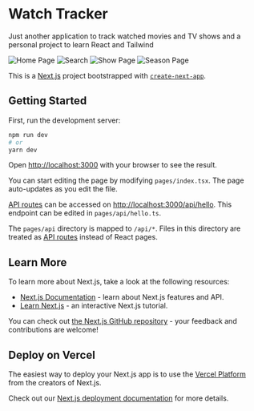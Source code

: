 # Watch Tracker

Just another application to track watched movies and TV shows and a personal project to learn React and Tailwind

![Home Page](https://user-images.githubusercontent.com/5141427/140625932-9b19a40a-484f-4f3e-ad62-c59ff3fa46fe.png)
![Search](https://user-images.githubusercontent.com/5141427/140625933-78e28ed1-dafc-44ab-ba44-aa0043ed9661.png)
![Show Page](https://user-images.githubusercontent.com/5141427/140625934-e890d80b-cb53-4914-baca-4aac116049a4.png)
![Season Page](https://user-images.githubusercontent.com/5141427/140626395-b3b1df5e-160d-45ba-8f03-e600d72b5474.png)

This is a [Next.js](https://nextjs.org/) project bootstrapped with [`create-next-app`](https://github.com/vercel/next.js/tree/canary/packages/create-next-app).

## Getting Started

First, run the development server:

```bash
npm run dev
# or
yarn dev
```

Open [http://localhost:3000](http://localhost:3000) with your browser to see the result.

You can start editing the page by modifying `pages/index.tsx`. The page auto-updates as you edit the file.

[API routes](https://nextjs.org/docs/api-routes/introduction) can be accessed on [http://localhost:3000/api/hello](http://localhost:3000/api/hello). This endpoint can be edited in `pages/api/hello.ts`.

The `pages/api` directory is mapped to `/api/*`. Files in this directory are treated as [API routes](https://nextjs.org/docs/api-routes/introduction) instead of React pages.

## Learn More

To learn more about Next.js, take a look at the following resources:

- [Next.js Documentation](https://nextjs.org/docs) - learn about Next.js features and API.
- [Learn Next.js](https://nextjs.org/learn) - an interactive Next.js tutorial.

You can check out [the Next.js GitHub repository](https://github.com/vercel/next.js/) - your feedback and contributions are welcome!

## Deploy on Vercel

The easiest way to deploy your Next.js app is to use the [Vercel Platform](https://vercel.com/new?utm_medium=default-template&filter=next.js&utm_source=create-next-app&utm_campaign=create-next-app-readme) from the creators of Next.js.

Check out our [Next.js deployment documentation](https://nextjs.org/docs/deployment) for more details.
